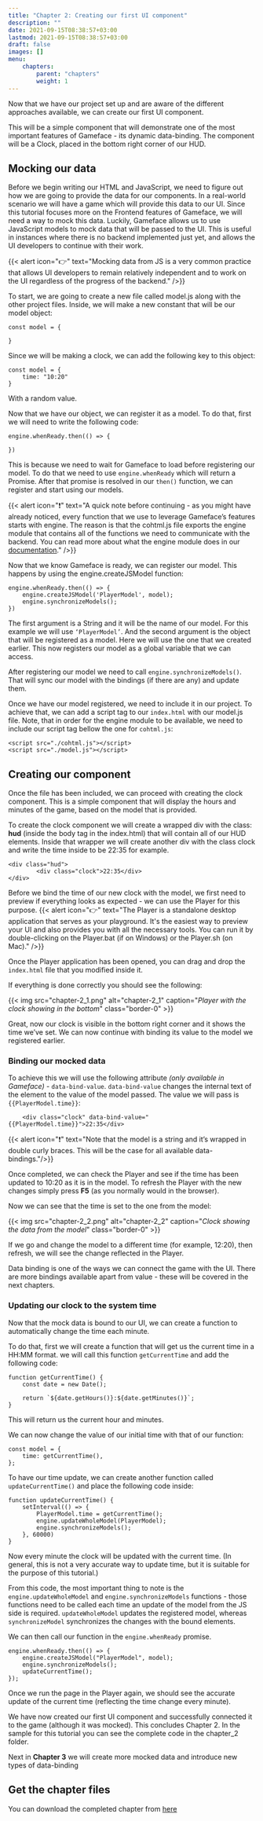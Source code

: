 ```yaml
---
title: "Chapter 2: Creating our first UI component"
description: ""
date: 2021-09-15T08:38:57+03:00
lastmod: 2021-09-15T08:38:57+03:00
draft: false
images: []
menu:
    chapters:
        parent: "chapters"
        weight: 1
---
```


Now that we have our project set up and are aware of the different approaches available, we can create our first UI component.

This will be a simple component that will demonstrate one of the most important features of Gameface - its dynamic data-binding. The component will be a Clock, placed in the bottom right corner of our HUD.

## Mocking our data

Before we begin writing our HTML and JavaScript, we need to figure out how we are going to provide the data for our components. In a real-world scenario we will have a game which will provide this data to our UI. Since this tutorial focuses more on the Frontend features of Gameface, we will need a way to mock this data. Luckily, Gameface allows us to use JavaScript models to mock data that will be passed to the UI. This is useful in instances where there is no backend implemented just yet, and allows the UI developers to continue with their work.

{{< alert icon="👉" text="Mocking data from JS is a very common practice that allows UI developers to remain relatively independent and to work on the UI regardless of the progress of the backend." />}}

To start, we are going to create a new file called model.js along with the other project files. Inside, we will make a new constant that will be our model object:

```
const model = {
    
}
```

Since we will be making a clock, we can add the following key to this object:

```
const model = {
    time: "10:20"
}
```

With a random value.

Now that we have our object, we can register it as a model. To do that, first we will need to write the following code:

```
engine.whenReady.then(() => {
 
})
```

This is because we need to wait for Gameface to load before registering our model. To do that we need to use `engine.whenReady` which will return a Promise. After that promise is resolved in our `then()` function, we can register and start using our models.

{{< alert icon="❗" text="A quick note before continuing - as you might have already noticed, every function that we use to leverage Gameface’s features starts with engine. The reason is that the cohtml.js file exports the engine module that contains all of the functions we need to communicate with the backend. You can read more about what the engine module does in our <a href='https://coherent-labs.com/Documentation/cpp-gameface/df/d01/javascript_virtual_machine.html'>documentation</a>." />}}

Now that we know Gameface is ready, we can register our model. This happens by using the engine.createJSModel function:

```
engine.whenReady.then(() => {
    engine.createJSModel('PlayerModel', model);
    engine.synchronizeModels();
})
```

The first argument is a String and it will be the name of our model. For this example we will use `‘PlayerModel’`. And the second argument is the object that will be registered as a model. Here we will use the one that we created earlier. This now registers our model as a global variable that we can access.

After registering our model we need to call `engine.synchronizeModels()`. That will sync our model with the bindings (if there are any) and update them.

Once we have our model registered, we need to include it in our project. To achieve that, we can add a script tag to our `index.html` with our model.js file. Note, that in order for the engine module to be available, we need to include our script tag bellow the one for `cohtml.js`:

```
<script src="./cohtml.js"></script>
<script src="./model.js"></script>
```

## Creating our component

Once the file has been included, we can proceed with creating the clock component. This is a simple component that will display the hours and minutes of the game, based on the model that is provided.

To create the clock component we will create a wrapped div with the class: **hud** (inside the body tag in the index.html) that will contain all of our HUD elements. Inside that wrapper we will create another div with the class clock and write the time inside to be 22:35 for example.

```
<div class="hud">
        <div class="clock">22:35</div>
</div>
```

Before we bind the time of our new clock with the model, we first need to preview if everything looks as expected - we can use the Player for this purpose. {{< alert icon="👉" text="The Player is a standalone desktop application that serves as your playground. It's the easiest way to preview your UI and also provides you with all the necessary tools. You can run it by double-clicking on the Player.bat (if on Windows) or the Player.sh (on Mac)." />}}

Once the Player application has been opened, you can drag and drop the `index.html` file that you modified inside it.

If everything is done correctly you should see the following:

{{< img src="chapter-2_1.png" alt="chapter-2_1" caption="<em>Player with the clock showing in the bottom</em>" class="border-0" >}}

Great, now our clock is visible in the bottom right corner and it shows the time we’ve set. We can now continue with binding its value to the model we registered earlier.

### Binding our mocked data

To achieve this we will use the following attribute *(only available in Gameface)* - `data-bind-value`. `data-bind-value` changes the internal text of the element to the value of the model passed. The value we will pass is `{{PlayerModel.time}}`:

```
    <div class="clock" data-bind-value="{{PlayerModel.time}}">22:35</div>
```

{{< alert icon="❗" text="Note that the model is a string and it’s wrapped in double curly braces. This will be the case for all available data-bindings."/>}}

Once completed, we can check the Player and see if the time has been updated to 10:20 as it is in the model. To refresh the Player with the new changes simply press **F5** (as you normally would in the browser).

Now we can see that the time is set to the one from the model:

{{< img src="chapter-2_2.png" alt="chapter-2_2" caption="<em>Clock showing the data from the model</em>" class="border-0" >}}

If we go and change the model to a different time (for example, 12:20), then refresh, we will see the change reflected in the Player.

Data binding is one of the ways we can connect the game with the UI. There are more bindings available apart from value - these will be covered in the next chapters.

### Updating our clock to the system time

Now that the mock data is bound to our UI, we can create a function to automatically change the time each minute.

To do that, first we will create a function that will get us the current time in a HH:MM format. we will call this function `getCurrentTime` and add the following code:

```
function getCurrentTime() {
    const date = new Date();
 
    return `${date.getHours()}:${date.getMinutes()}`;
}
```

This will return us the current hour and minutes.

We can now change the value of our initial time with that of our function:

```
const model = {
    time: getCurrentTime(),
};
```

To have our time update, we can create another function called `updateCurrentTime()` and place the following code inside:

```
function updateCurrentTime() {
    setInterval(() => {
        PlayerModel.time = getCurrentTime();
        engine.updateWholeModel(PlayerModel);
        engine.synchronizeModels();
    }, 60000)
}
```

Now every minute the clock will be updated with the current time. (In general, this is not a very accurate way to update time, but it is suitable for the purpose of this tutorial.)

From this code, the most important thing to note is the `engine.updateWholeModel` and `engine.synchronizeModels` functions - those functions need to be called each time an update of the model from the JS side is required. `updateWholeModel` updates the registered model, whereas `synchronizeModel` synchronizes the changes with the bound elements.

We can then call our function in the `engine.whenReady` promise.

```
engine.whenReady.then(() => {
    engine.createJSModel("PlayerModel", model);
    engine.synchronizeModels();
    updateCurrentTime();
});
```

Once we run the page in the Player again, we should see the accurate update of the current time (reflecting the time change every minute).

We have now created our first UI component and successfully connected it to the game (although it was mocked). This concludes Chapter 2. In the sample for this tutorial you can see the complete code in the chapter_2 folder.

Next in **Chapter 3** we will create more mocked data and introduce new types of data-binding

## Get the chapter files

You can download the completed chapter from [here](https://github.com/CoherentLabs/StarterGuide/raw/master/files/chapter_2/chapter_2.zip)
